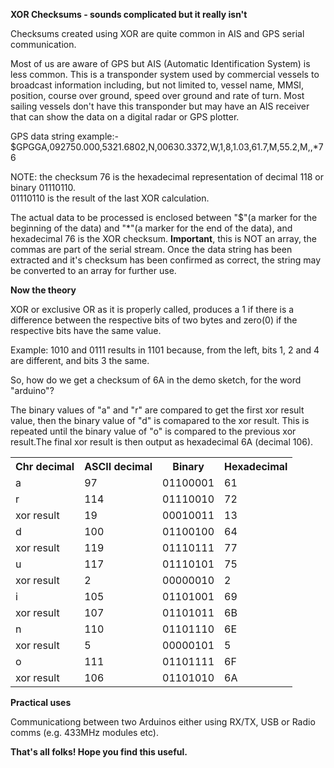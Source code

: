 <b>XOR Checksums - sounds complicated but it really isn't</b>

Checksums created using XOR are quite common in AIS and GPS serial communication.

Most of us are aware of GPS but AIS (Automatic Identification System) is less common. This is a transponder system used by commercial vessels to broadcast information including, but not limited to, vessel name, MMSI, position, course over ground, speed over ground and rate of turn. Most sailing vessels don't have this transponder but may have an AIS receiver that can show the data on a digital radar or GPS plotter.

GPS data string example:-
$GPGGA,092750.000,5321.6802,N,00630.3372,W,1,8,1.03,61.7,M,55.2,M,,*76

NOTE: the checksum 76 is the hexadecimal representation of decimal 118 or binary 01110110.<br>
01110110 is the result of the last XOR calculation.

The actual data to be processed is enclosed between "$"(a marker for the beginning of the data) and "*"(a marker for the end of the data), and hexadecimal 76 is the XOR checksum. <b>Important</b>, this is NOT an array, the commas are part of the serial stream. Once the data string has been extracted and it's checksum has been confirmed as correct, the string may be converted to an array for further use.

<b>Now the theory</b>

XOR or exclusive OR as it is properly called, produces a 1 if there is a difference between the respective bits of two bytes and zero(0) if the respective bits have the same value.

Example:
1010 and 0111 results in 1101 because, from the left, bits 1, 2 and 4 are different, and bits 3 the same.

So, how do we get a checksum of 6A in the demo sketch, for the word "arduino"?

The binary values of "a" and "r" are compared to get the first xor result value, then the binary value of "d" is comapared to the xor result. This is repeated until the binary value of "o" is compared to the previous xor result.The final xor result is then output as hexadecimal 6A (decimal 106).

<table>
  <tr>
    <th>Chr decimal</th>
    <th>ASCII decimal</th> 
    <th>Binary</th>
    <th>Hexadecimal</th>
  </tr>
  <tr>
    <td>a</td>
    <td>97</td> 
    <td>01100001</td>
    <td>61</td>
  </tr>
  <tr>
    <td>r</td>
    <td>114</td> 
    <td>01110010</td>
    <td>72</td>
  </tr>
  <tr>
    <td>xor result</td>
    <td>19</td> 
    <td>00010011</td>
    <td>13</td>
  </tr>
  <tr>
    <td>d</td>
    <td>100</td> 
    <td>01100100</td>
    <td>64</td>
  </tr>
  <tr>
    <td>xor result</td>
    <td>119</td> 
    <td>01110111</td>
    <td>77</td>
  </tr>
  <tr>
    <td>u</td>
    <td>117</td> 
    <td>01110101</td>
    <td>75</td>
  </tr>
  <tr>
    <td>xor result</td>
    <td>2</td> 
    <td>00000010</td>
    <td>2</td>
  </tr>
  <tr>
    <td>i</td>
    <td>105</td> 
    <td>01101001</td>
    <td>69</td>
  </tr>
  <tr>
    <td>xor result</td>
    <td>107</td> 
    <td>01101011</td>
    <td>6B</td>
  </tr>
  <tr>
    <td>n</td>
    <td>110</td> 
    <td>01101110</td>
    <td>6E</td>
  </tr>
  <tr>
    <td>xor result</td>
    <td>5</td> 
    <td>00000101</td>
    <td>5</td>
  </tr>
  <tr>
    <td>o</td>
    <td>111</td> 
    <td>01101111</td>
    <td>6F</td>
  </tr>
  <tr>
    <td>xor result</td>
    <td>106</td> 
    <td>01101010</td>
    <td>6A</td>
  </tr>
</table>

<b>Practical uses</b>

Communicationg between two Arduinos either using RX/TX, USB or Radio comms (e.g. 433MHz modules etc).

<b>That's all folks! Hope you find this useful.</b>
